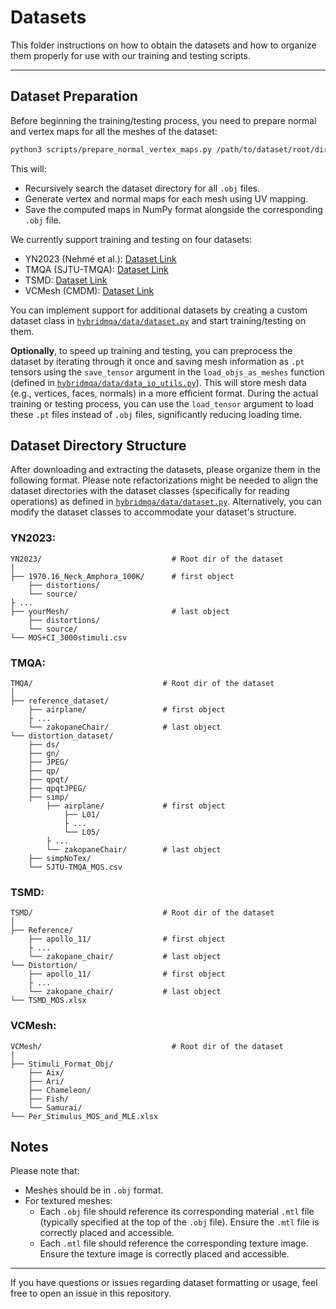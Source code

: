 # Datasets

This folder instructions on how to obtain the datasets and how to organize them properly for use with our training and testing scripts.

---

## Dataset Preparation

Before beginning the training/testing process, you need to prepare normal and vertex maps for all the meshes of the
dataset:
```bash
python3 scripts/prepare_normal_vertex_maps.py /path/to/dataset/root/dir
```
This will:
- Recursively search the dataset directory for all `.obj` files.
- Generate vertex and normal maps for each mesh using UV mapping.
- Save the computed maps in NumPy format alongside the corresponding `.obj` file.

We currently support training and testing on four datasets:
- YN2023 (Nehmé et al.): [Dataset Link](https://yananehme.github.io/publications/2022-ACM-TOG)
- TMQA (SJTU-TMQA): [Dataset Link](https://ccccby.github.io/)
- TSMD: [Dataset Link](https://multimedia.tencent.com/resources/tsmd)
- VCMesh (CMDM): [Dataset Link](https://yananehme.github.io/publications/2020-IEEE-TVCG)

You can implement support for additional datasets by creating a custom dataset 
class in [`hybridmqa/data/dataset.py`](../hybridmqa/data/dataset.py) and start training/testing on them.

**Optionally**, to speed up training and testing, you can preprocess the dataset by iterating
through it once and saving mesh information as `.pt` tensors using the `save_tensor` argument
in the `load_objs_as_meshes` function 
(defined in [`hybridmqa/data/data_io_utils.py`](../hybridmqa/data/data_io_utils.py)).
This will store mesh data (e.g., vertices, faces, normals) in a more efficient format.
During the actual training or testing process, you can use the `load_tensor` argument
to load these `.pt` files instead of `.obj` files, significantly reducing loading time.

## Dataset Directory Structure

After downloading and extracting the datasets, please organize them in the following format. Please note refactorizations might be needed to align the dataset directories with the dataset classes (specifically for reading operations) as defined in [`hybridmqa/data/dataset.py`](../hybridmqa/data/dataset.py). Alternatively, you can modify the dataset classes to accommodate your dataset's structure.

### YN2023:
```
YN2023/                             # Root dir of the dataset
│
├── 1970.16_Neck_Amphora_100K/      # first object 
    ├── distortions/
    └── source/
├ ...
├── yourMesh/                       # last object
    ├── distortions/
    └── source/
└── MOS+CI_3000stimuli.csv
```
### TMQA:
```
TMQA/                             # Root dir of the dataset
│
├── reference_dataset/ 
    ├── airplane/                 # first object
    ├ ...
    └── zakopaneChair/            # last object
└── distortion_dataset/
    ├── ds/
    ├── gn/
    ├── JPEG/
    ├── qp/
    ├── qpqt/
    ├── qpqtJPEG/
    ├── simp/
        ├── airplane/             # first object
            ├── L01/
            ├ ...
            └── L05/
        ├ ...
        └── zakopaneChair/        # last object
    ├── simpNoTex/
    └── SJTU-TMQA_MOS.csv
```
### TSMD:
```
TSMD/                             # Root dir of the dataset
│
├── Reference/ 
    ├── apollo_11/                # first object
    ├ ...
    └── zakopane_chair/           # last object
└── Distortion/
    ├── apollo_11/                # first object
    ├ ...
    └── zakopane_chair/           # last object
└── TSMD_MOS.xlsx
```
### VCMesh:
```
VCMesh/                             # Root dir of the dataset
│
├── Stimuli_Format_Obj/ 
    ├── Aix/
    ├── Ari/
    ├── Chameleon/
    ├── Fish/
    └── Samurai/           
└── Per_Stimulus_MOS_and_MLE.xlsx
```
## Notes
Please note that:
- Meshes should be in `.obj` format.
- For textured meshes:
  - Each `.obj` file should reference its corresponding material `.mtl` file (typically specified at the top of the `.obj` file). Ensure the `.mtl` file is correctly placed and accessible.
  - Each `.mtl` file should reference the corresponding texture image. Ensure the texture image is correctly placed and accessible.
---

If you have questions or issues regarding dataset formatting or usage, feel free to open an issue in this repository.
